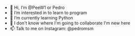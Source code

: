 - 👋 Hi, I’m @PeeW1 or Pedro
- 👀 I’m interested in to learn to program
- 🌱 I’m currently learning Python
- 💞️ I don't know where I'm going to collaborate I'm new here
- 📫 Talk to me on Instagram: @pedromsm 

<!---
PeeW1/PeeW1 is a ✨ special ✨ repository because its `README.md` (this file) appears on your GitHub profile.
You can click the Preview link to take a look at your changes.
--->
